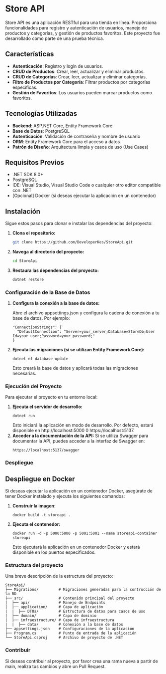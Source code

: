 # Store API

Store API es una aplicación RESTful para una tienda en línea. Proporciona funcionalidades para registro y autenticación de usuarios, manejo de productos y categorías, y gestión de productos favoritos. Este proyecto fue desarrollado como parte de una prueba técnica.

## Características

- **Autenticación**: Registro y login de usuarios.
- **CRUD de Productos**: Crear, leer, actualizar y eliminar productos.
- **CRUD de Categorías**: Crear, leer, actualizar y eliminar categorías.
- **Filtro de Productos por Categoría**: Filtrar productos por categorías específicas.
- **Gestión de Favoritos**: Los usuarios pueden marcar productos como favoritos.

## Tecnologías Utilizadas

- **Backend**: ASP.NET Core, Entity Framework Core
- **Base de Datos**: PostgreSQL
- **Autenticación**: Validación de contraseña y nombre de usuario
- **ORM**: Entity Framework Core para el acceso a datos
- **Patrón de Diseño**: Arquitectura limpia y casos de uso (Use Cases)

## Requisitos Previos

- .NET SDK 8.0+
- PostgreSQL
- IDE: Visual Studio, Visual Studio Code o cualquier otro editor compatible con .NET
- [Opcional] Docker (si deseas ejecutar la aplicación en un contenedor)

## Instalación

Sigue estos pasos para clonar e instalar las dependencias del proyecto:

1. **Clona el repositorio:**

   ```bash
   git clone https://github.com/DeveloperKes/StoreApi.git
   ```
2. **Navega al directorio del proyecto:**

   ```bash
   cd StoreApi
   ```
3. **Restaura las dependencias del proyecto:**

   ```bash
   dotnet restore
   ```

### Configuración de la Base de Datos
1. **Configura la conexión a la base de datos:**

   Abre el archivo appsettings.json y configura la cadena de conexión a tu base de datos. Por ejemplo:
    
   ```
   "ConnectionStrings": {
     "DefaultConnection": "Server=your_server;Database=StoreDb;User Id=your_user;Password=your_password;"
   }
   ```
2. **Ejecuta las migraciones (si se utilizan Entity Framework Core):**
   ```
   dotnet ef database update
   ```
   Esto creará la base de datos y aplicará todas las migraciones necesarias.

### Ejecución del Proyecto
Para ejecutar el proyecto en tu entorno local:

1. **Ejecuta el servidor de desarrollo:**
   ```
   dotnet run
   ```
   Esto iniciará la aplicación en modo de desarrollo. Por defecto, estará disponible en http://localhost:5000 0 https://localhost:5137.
2. **Acceder a la documentación de la API:**
   Si se utiliza Swagger para documentar la API, puedes acceder a la interfaz de Swagger en:
   ```
   https://localhost:5137/swagger
   ```

### Despliegue
## Despliegue en Docker
Si deseas ejecutar la aplicación en un contenedor Docker, asegúrate de tener Docker instalado y ejecuta los siguientes comandos:
1. **Construir la imagen:**
   ```
   docker build -t storeapi .
   ```
2. **Ejecuta el contenedor:**
   ```
   docker run -d -p 5000:5000 -p 5001:5001 --name storeapi-container storeapi
   ```
   Esto ejecutará la aplicación en un contenedor Docker y estará disponible en los puertos especificados.

### Estructura del proyecto
Una breve descripción de la estructura del proyecto:
```
StoreApi/
├── Migrations/         # Migraciones generadas para la contrucción de la BD
├── src/                # Contenido principal del proyecto
|  ├── api/             # Manejo de Endpoints
|  ├── application/     # Capa de aplicación
|  |  ├── DTOs/         # Estructura de datos para casos de uso
|  ├── domain/          # Capa de dominio 
|  ├── infraestructure/ # Capa de infraestructura
|  |  ├── data/         # Conexión a la base de datos
├── appsettings.json    # Configuraciones de la aplicación
├── Program.cs          # Punto de entrada de la aplicación
└── StoreApi.csproj     # Archivo de proyecto de .NET
```
### Contribuir
Si deseas contribuir al proyecto, por favor crea una rama nueva a partir de main, realiza tus cambios y abre un Pull Request.
